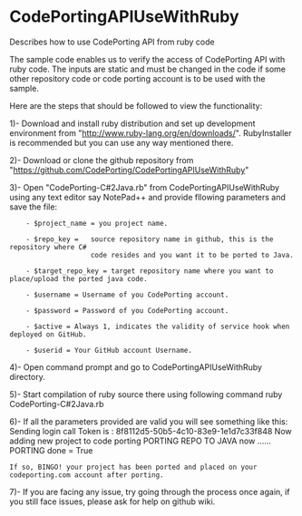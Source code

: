 CodePortingAPIUseWithRuby
=========================

Describes how to use CodePorting API from ruby code

The sample code enables us to verify the access of CodePorting API with ruby code. The 
inputs are static and must be changed in the code if some other repository code or code 
porting account is to be used with the sample.

Here are the steps that should be followed to view the functionality:

1)- Download and install ruby distribution and set up development environment from 
"http://www.ruby-lang.org/en/downloads/". RubyInstaller is recommended but you can 
use any way mentioned there.

2)- Download or clone the github repository from "https://github.com/CodePorting/CodePortingAPIUseWithRuby"

3)- Open "CodePorting-C#2Java.rb" from CodePortingAPIUseWithRuby using any text editor 
say NotePad++ and provide fllowing parameters and save the file:
			
		- $project_name = you project name.
			
		- $repo_key = 	source repository name in github, this is the repository where C# 
						code resides and you want it to be ported to Java.
			
		- $target_repo_key = target repository name where you want to place/upload the ported java code.
			
		- $username = Username of you CodePorting account.
			
		- $password = Password of you CodePorting account.
			
		- $active = Always 1, indicates the validity of service hook when deployed on GitHub.
			
		- $userid = Your GitHub account Username.
		
4)- Open command prompt and go to CodePortingAPIUseWithRuby directory.

5)- Start compilation of ruby source there using following command
        ruby CodePorting-C#2Java.rb

6)- If all the parameters provided are valid you will see something like this:
		Sending login call
		Token is : 8f8112d5-50b5-4c10-83e9-1e1d7c33f848
		Now adding new project to code porting
		PORTING REPO TO JAVA now ......
		PORTING done = True
	
	If so, BINGO! your project has been ported and placed on your codeporting.com account after porting.
	
7)- If you are facing any issue, try going through the process once again, if you still face issues, 
	please ask for help on github wiki.